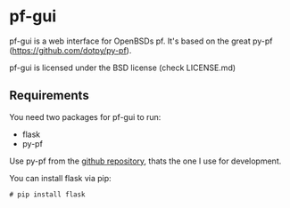 # pf-gui

pf-gui is a web interface for OpenBSDs pf. It's based on the great py-pf (https://github.com/dotpy/py-pf).


pf-gui is licensed under the BSD license (check LICENSE.md)


## Requirements


You need two packages for pf-gui to run:

* flask
* py-pf

Use py-pf from the [github repository](https://github.com/dotpy/py-pf), thats the one I use for development. 

You can install flask via pip:

	# pip install flask